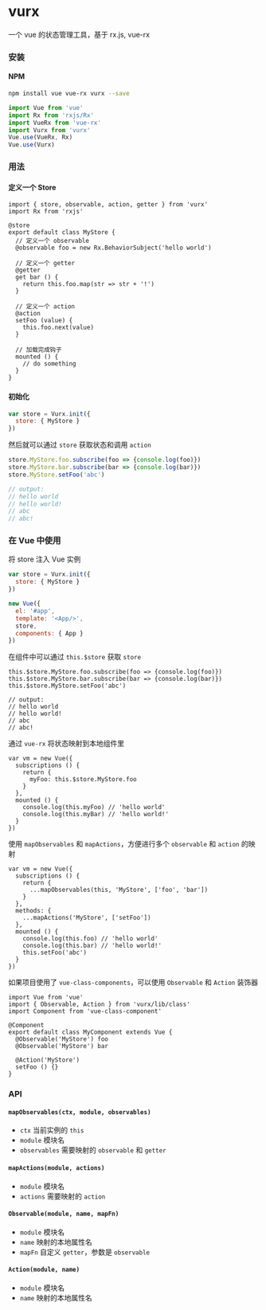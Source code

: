 # vurx

一个 vue 的状态管理工具，基于 rx.js, vue-rx

### 安装


#### NPM

```bash
npm install vue vue-rx vurx --save
```

```js
import Vue from 'vue'
import Rx from 'rxjs/Rx'
import VueRx from 'vue-rx'
import Vurx from 'vurx'
Vue.use(VueRx, Rx)
Vue.use(Vurx)
```

### 用法

#### 定义一个 Store

```Js
import { store, observable, action, getter } from 'vurx'
import Rx from 'rxjs'

@store
export default class MyStore {
  // 定义一个 observable
  @observable foo = new Rx.BehaviorSubject('hello world')
  
  // 定义一个 getter
  @getter 
  get bar () {
    return this.foo.map(str => str + '!') 
  }
  
  // 定义一个 action
  @action
  setFoo (value) {
    this.foo.next(value)
  }
  
  // 加载完成钩子
  mounted () {
    // do something
  }
}
```

#### 初始化

```Javascript
var store = Vurx.init({
  store: { MyStore }
})
```

然后就可以通过 `store` 获取状态和调用 `action`

```Javascript
store.MyStore.foo.subscribe(foo => {console.log(foo)})
store.MyStore.bar.subscribe(bar => {console.log(bar)})
store.MyStore.setFoo('abc')

// output:
// hello world
// hello world!
// abc
// abc! 
```

### 在 Vue 中使用

将 store 注入 Vue 实例

```Javascript
var store = Vurx.init({
  store: { MyStore }
})

new Vue({
  el: '#app',
  template: '<App/>',
  store,
  components: { App }
})
```

在组件中可以通过 `this.$store` 获取 `store`

```Js
this.$store.MyStore.foo.subscribe(foo => {console.log(foo)})
this.$store.MyStore.bar.subscribe(bar => {console.log(bar)})
this.$store.MyStore.setFoo('abc')

// output:
// hello world
// hello world!
// abc
// abc!
```

通过 `vue-rx` 将状态映射到本地组件里

```Js
var vm = new Vue({
  subscriptions () {
    return {
      myFoo: this.$store.MyStore.foo
    }
  },
  mounted () {
    console.log(this.myFoo) // 'hello world'
    console.log(this.myBar) // 'hello world!'
  }
})
```

使用 `mapObservables` 和 `mapActions`，方便进行多个 `observable` 和 `action` 的映射 

```Js
var vm = new Vue({
  subscriptions () {
    return {
      ...mapObservables(this, 'MyStore', ['foo', 'bar'])
    }
  },
  methods: {
    ...mapActions('MyStore', ['setFoo'])
  },
  mounted () {
    console.log(this.foo) // 'hello world'
    console.log(this.bar) // 'hello world!'
    this.setFoo('abc')
  }
})
```

如果项目使用了 `vue-class-components`，可以使用 `Observable` 和 `Action` 装饰器

```Js
import Vue from 'vue'
import { Observable, Action } from 'vurx/lib/class'
import Component from 'vue-class-component'

@Component
export default class MyComponent extends Vue {
  @Observable('MyStore') foo
  @Observable('MyStore') bar
  
  @Action('MyStore')
  setFoo () {}
}
```

### API 

#### `mapObservables(ctx, module, observables)`
* `ctx` 当前实例的 `this`
* `module` 模块名
* `observables` 需要映射的 `observable` 和 `getter`

#### `mapActions(module, actions)`
* `module` 模块名
* `actions` 需要映射的 `action`

#### `Observable(module, name, mapFn)`
* `module` 模块名
* `name` 映射的本地属性名
* `mapFn` 自定义 `getter`，参数是 `observable`

#### `Action(module, name)`
* `module` 模块名
* `name` 映射的本地属性名

